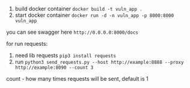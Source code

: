 1. build docker container ``docker build -t vuln_app .``
2. start docker container ``docker run -d -n vuln_app -p 8000:8000 vuln_app``

you can see swagger here ``http://0.0.0.0:8000/docs``

for run requests:
1. need lib requests ``pip3 install requests``
2. run ``python3 send_requests.py --host http://example:8888 --proxy http://example:8090 --count 3``

count - how many times requests will be sent, default is 1